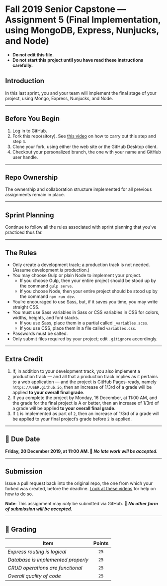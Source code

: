 # Fall 2019 Senior Capstone — Assignment 5 (Final Implementation, using MongoDB, Express, Nunjucks, and Node)

* **Do not edit this file.**  
* **Do not start this project until you have read these instructions carefully.**

## Introduction
In this last sprint, you and your team will implement the final stage of your project, using Mongo, Express, Nunjucks, and Node.

---

## Before You Begin
1. Log in to GitHub.
2. Fork this repo(sitory). See [this video](http://code-warrior.github.io/tutorials/git/github/forking-and-cloning-at-the-github-web-site/) on how to carry out this step and step `3`.
3. Clone your fork, using either the web site or the GitHub Desktop client.
4. Checkout your personalized branch, the one with your name and GitHub user handle.

---

## Repo Ownership
The ownership and collaboration structure implemented for all previous assignments remain in place.

---

## Sprint Planning
Continue to follow all the rules associated with sprint planning that you’ve practiced thus far.

---

## The Rules
* Only create a development track; a production track is not needed. (Assume development *is* production.)
* You may choose Gulp or plain Node to implement your project.
    * If you choose Gulp, then your entire project should be stood up by the command `gulp serve`.
    * If you choose Node, then your entire project should be stood up by the command `npm run dev`.
* You’re encouraged to use Sass, but, if it saves you time, you may write straight CSS.
* You must use Sass variables in Sass or CSS variables in CSS for colors, widths, heights, and font stacks.
    * If you use Sass, place them in a partial called `_variables.scss`.
    * If you use CSS, place them in a file called `variables.css`.
* Passwords must be salted.
* Only submit files required by your project; edit `.gitignore` accordingly.

---

## Extra Credit
1. If, in addition to your development track, you also implement a production track — and all that a production track implies as it pertains to a web application — and the project is GitHub Pages-ready, namely `https://USER.github.io`, then an increase of 1/3rd of a grade will be applied **to your overall final grade**.
2. If you complete the project by Monday, 16 December, at 11:00 AM, and the grade for the final project is A or better, then an increase of 1/3rd of a grade will be applied **to your overall final grade**.
3. If `1` is implemented as part of `2`, then an increase of 1/3rd of a grade will be applied to your final project’s grade before `2` is applied.

---

## 📅 Due Date
**Friday, 20 December 2019, at 11:00 AM. 🚫 _No late work will be accepted._**

---

## Submission
Issue a pull request back into the original repo, the one from which your forked was created, before the deadline. [Look at these videos](http://code-warrior.github.io/tutorials/git/github/) for help on how to do so.

**Note**: This assignment may *only* be submitted via GitHub. 🚫 **_No other form of submission will be accepted_**.

---

## 📝 Grading
| Item                               | Points |
|------------------------------------|:------:|
| *Express routing is logical*       | `25`   |
| *Database is implemented properly* | `25`   |
| *CRUD operations are functional*   | `25`   |
| *Overall quality of code*          | `25`   |

